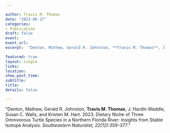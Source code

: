 ```yaml
---

author: Travis M. Thomas
date: "2023-06-17"
categories:
- Publication
draft: false
event: 
event_url: 
excerpt:  "Denton, Mathew, Gerald R. Johnston, **Travis M. Thomas**, J. Hardin Waddle, Susan C. Walls, and Kristen M. Hart. 2023. Dietary Niche of Three Omnivorous Turtle Species in a Northern Florida River: Insights from Stable Isotope Analysis. *Southeastern Naturalist, 22(12):359-377*."

featured: true
layout: single
links:
location: 
show_post_time: 
subtitle:   
title:
details: false

---
```


"Denton, Mathew, Gerald R. Johnston, **Travis M. Thomas**, J. Hardin Waddle, Susan C. Walls, and Kristen M. Hart. 2023. Dietary Niche of Three Omnivorous Turtle Species in a Northern Florida River: Insights from Stable Isotope Analysis. *Southeastern Naturalist, 22(12):359-377*."

